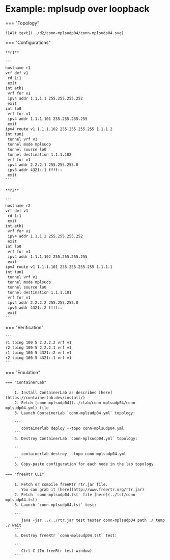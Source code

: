 # Example: mplsudp over loopback

=== "Topology"

    ![Alt text](../d2/conn-mplsudp04/conn-mplsudp04.svg)

=== "Configurations"

    **r1**

    ```
    hostname r1
    vrf def v1
     rd 1:1
     exit
    int eth1
     vrf for v1
     ipv4 addr 1.1.1.1 255.255.255.252
     exit
    int lo0
     vrf for v1
     ipv4 addr 1.1.1.101 255.255.255.255
     exit
    ipv4 route v1 1.1.1.102 255.255.255.255 1.1.1.2
    int tun1
     tunnel vrf v1
     tunnel mode mplsudp
     tunnel source lo0
     tunnel destination 1.1.1.102
     vrf for v1
     ipv4 addr 2.2.2.1 255.255.255.0
     ipv6 addr 4321::1 ffff::
     exit
    ```

    **r2**

    ```
    hostname r2
    vrf def v1
     rd 1:1
     exit
    int eth1
     vrf for v1
     ipv4 addr 1.1.1.2 255.255.255.252
     exit
    int lo0
     vrf for v1
     ipv4 addr 1.1.1.102 255.255.255.255
     exit
    ipv4 route v1 1.1.1.101 255.255.255.255 1.1.1.1
    int tun1
     tunnel vrf v1
     tunnel mode mplsudp
     tunnel source lo0
     tunnel destination 1.1.1.101
     vrf for v1
     ipv4 addr 2.2.2.2 255.255.255.0
     ipv6 addr 4321::2 ffff::
     exit
    ```

=== "Verification"

    ```
    r1 tping 100 5 2.2.2.2 vrf v1
    r2 tping 100 5 2.2.2.1 vrf v1
    r1 tping 100 5 4321::2 vrf v1
    r2 tping 100 5 4321::1 vrf v1
    ```

=== "Emulation"

    === "ContainerLab"

        1. Install ContainerLab as described [here](https://containerlab.dev/install/)  
        2. Fetch [conn-mplsudp04](../clab/conn-mplsudp04/conn-mplsudp04.yml) file  
        3. Launch ContainerLab `conn-mplsudp04.yml` topology:  

        ```
           containerlab deploy --topo conn-mplsudp04.yml  
        ```
        4. Destroy ContainerLab `conn-mplsudp04.yml` topology:  

        ```
           containerlab destroy --topo conn-mplsudp04.yml  
        ```
        5. Copy-paste configuration for each node in the lab topology

    === "freeRtr CLI"

        1. Fetch or compile freeRtr rtr.jar file.  
           You can grab it [here](http://www.freertr.org/rtr.jar)  
        2. Fetch `conn-mplsudp04.tst` file [here](../tst/conn-mplsudp04.tst)  
        3. Launch `conn-mplsudp04.tst` test:  

        ```
           java -jar ../../rtr.jar test tester conn-mplsudp04 path ./ temp ./ wait
        ```
        4. Destroy freeRtr `conn-mplsudp04.tst` test:  

        ```
           Ctrl-C (In freeRtr test window)
        ```

